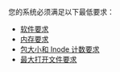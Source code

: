 您的系统必须满足以下最低要求：

- [软件要求](https://devlive.org/docs/apache-ambari/InstallationUpgrade/Installation/GettingReady/MeetMinimumSystemRequirements/SoftwareRequirements)
- [内存要求](https://devlive.org/docs/ApacheAmbari/InstallationUpgrade/Installation/GettingReady/MeetMinimumSystemRequirements/MemoryRequirements)
- [包大小和 Inode 计数要求](https://devlive.org/docs/ApacheAmbari/InstallationUpgrade/Installation/GettingReady/MeetMinimumSystemRequirements/PackageSizeAndInodeCountRequirements)
- [最大打开文件要求](https://devlive.org/docs/ApacheAmbari/InstallationUpgrade/Installation/GettingReady/MeetMinimumSystemRequirements/MaximumOpenFilesRequirements)